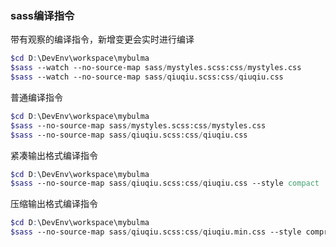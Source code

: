 ### sass编译指令

带有观察的编译指令，新增变更会实时进行编译

```scss
$cd D:\DevEnv\workspace\mybulma
$sass --watch --no-source-map sass/mystyles.scss:css/mystyles.css
$sass --watch --no-source-map sass/qiuqiu.scss:css/qiuqiu.css
```

普通编译指令

```scss
$cd D:\DevEnv\workspace\mybulma
$sass --no-source-map sass/mystyles.scss:css/mystyles.css
$sass --no-source-map sass/qiuqiu.scss:css/qiuqiu.css
```

紧凑输出格式编译指令

```scss
$cd D:\DevEnv\workspace\mybulma
$sass --no-source-map sass/qiuqiu.scss:css/qiuqiu.css --style compact
```

压缩输出格式编译指令

```scss
$cd D:\DevEnv\workspace\mybulma
$sass --no-source-map sass/qiuqiu.scss:css/qiuqiu.min.css --style compressed
```